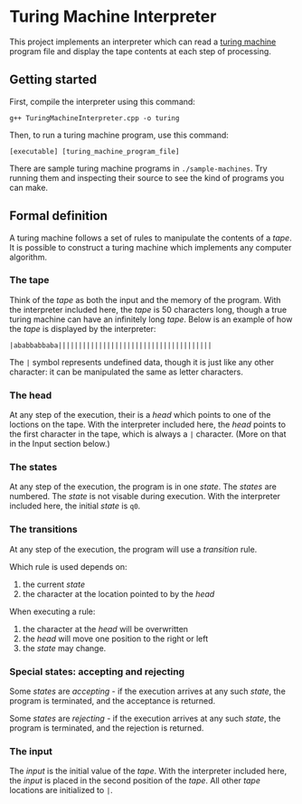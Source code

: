 # Turing Machine Interpreter
This project implements an interpreter which can read a [turing machine](https://wikipedia.org/wiki/Turing_machine) program file and display the tape contents at each step of processing.

## Getting started
First, compile the interpreter using this command:

```
g++ TuringMachineInterpreter.cpp -o turing
```

Then, to run a turing machine program, use this command:

```
[executable] [turing_machine_program_file]
```

There are sample turing machine programs in `./sample-machines`. Try running them and inspecting their source to see the kind of programs you can make.

## Formal definition
A turing machine follows a set of rules to manipulate the contents of a *tape*. It is possible to construct a turing machine which implements any computer algorithm.

### The tape
Think of the *tape* as both the input and the memory of the program. With the interpreter included here, the *tape* is 50 characters long, though a true turing machine can have an infinitely long *tape*. Below is an example of how the *tape* is displayed by the interpreter:

```
|ababbabbaba||||||||||||||||||||||||||||||||||||||
```

The `|` symbol represents undefined data, though it is just like any other character: it can be manipulated the same as letter characters.

### The head
At any step of the execution, their is a *head* which points to one of the loctions on the tape. With the interpreter included here, the *head* points to the first character in the tape, which is always a `|` character. (More on that in the Input section below.)

### The states
At any step of the execution, the program is in one *state*. The *states* are numbered. The *state* is not visable during execution. With the interpreter included here, the initial *state* is `q0`.

### The transitions
At any step of the execution, the program will use a *transition* rule.

Which rule is used depends on:
1. the current *state* 
2. the character at the location pointed to by the *head*

When executing a rule:
1. the character at the *head* will be overwritten
2. the *head* will move one position to the right or left
3. the *state* may change.

### Special states: accepting and rejecting
Some *states* are *accepting* - if the execution arrives at any such *state*, the program is terminated, and the acceptance is returned.

Some *states* are *rejecting* - if the execution arrives at any such *state*, the program is terminated, and the rejection is returned.

### The input
The *input* is the initial value of the *tape*. With the interpreter included here, the *input* is placed in the second position of the *tape*. All other *tape* locations are initialized to `|`.